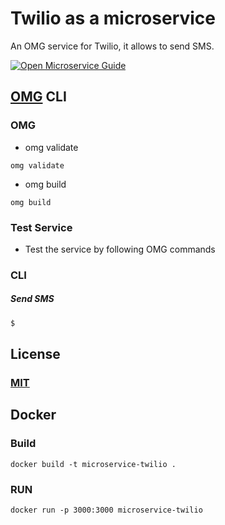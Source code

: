 # Twilio as a microservice
An OMG service for Twilio, it allows to send SMS.

[![Open Microservice Guide](https://img.shields.io/badge/OMG-enabled-brightgreen.svg?style=for-the-badge)](https://microservice.guide)
<!-- [![Build Status](https://travis-ci.com/heaptracetechnology/microservice-mail.svg?branch=master)](https://travis-ci.com/heaptracetechnology/microservice-mail) -->


## [OMG](hhttps://microservice.guide) CLI

### OMG

* omg validate
```
omg validate
```
* omg build
```
omg build
```
### Test Service

* Test the service by following OMG commands

### CLI

##### Send SMS
```sh
$
```

## License
### [MIT](https://choosealicense.com/licenses/mit/)

## Docker
### Build
```
docker build -t microservice-twilio .
```
### RUN
```
docker run -p 3000:3000 microservice-twilio
```
